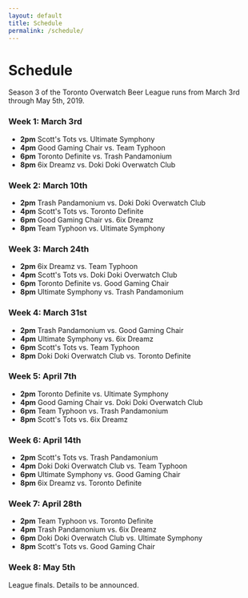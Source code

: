 ```yaml
---
layout: default
title: Schedule
permalink: /schedule/
---
```

<div class="container">
  <div class="row justify-content-center page-section-no-line">
    <div class="col-12 col-md-10 col-xl-8">
      <h1 class="text-center">Schedule</h1>
      <p>Season 3 of the Toronto Overwatch Beer League runs from March 3rd through May 5th, 2019.</p>
      <h3>Week 1: March 3rd</h3>
      <ul>
        <li><strong>2pm</strong> Scott's Tots vs. Ultimate Symphony</li>
        <li><strong>4pm</strong> Good Gaming Chair vs. Team Typhoon</li>
        <li><strong>6pm</strong> Toronto Definite vs. Trash Pandamonium</li>
        <li><strong>8pm</strong> 6ix Dreamz vs. Doki Doki Overwatch Club</li>
      </ul>
      <h3>Week 2: March 10th</h3>
      <ul>
        <li><strong>2pm</strong> Trash Pandamonium vs. Doki Doki Overwatch Club</li>
        <li><strong>4pm</strong> Scott's Tots vs. Toronto Definite</li>
        <li><strong>6pm</strong> Good Gaming Chair vs. 6ix Dreamz</li>
        <li><strong>8pm</strong> Team Typhoon vs. Ultimate Symphony</li>
      </ul>
      <h3>Week 3: March 24th</h3>
      <ul>
        <li><strong>2pm</strong> 6ix Dreamz vs. Team Typhoon</li>
        <li><strong>4pm</strong> Scott's Tots vs. Doki Doki Overwatch Club</li>
        <li><strong>6pm</strong> Toronto Definite vs. Good Gaming Chair</li>
        <li><strong>8pm</strong> Ultimate Symphony vs. Trash Pandamonium</li>
      </ul>
      <h3>Week 4: March 31st</h3>
      <ul>
        <li><strong>2pm</strong> Trash Pandamonium vs. Good Gaming Chair</li>
        <li><strong>4pm</strong> Ultimate Symphony vs. 6ix Dreamz</li>
        <li><strong>6pm</strong> Scott's Tots vs. Team Typhoon</li>
        <li><strong>8pm</strong> Doki Doki Overwatch Club vs. Toronto Definite</li>
      </ul>
      <h3>Week 5: April 7th</h3>
      <ul>
        <li><strong>2pm</strong> Toronto Definite vs. Ultimate Symphony</li>
        <li><strong>4pm</strong> Good Gaming Chair vs. Doki Doki Overwatch Club</li>
        <li><strong>6pm</strong> Team Typhoon vs. Trash Pandamonium</li>
        <li><strong>8pm</strong> Scott's Tots vs. 6ix Dreamz</li>
      </ul>
      <h3>Week 6: April 14th</h3>
      <ul>
        <li><strong>2pm</strong> Scott's Tots vs. Trash Pandamonium</li>
        <li><strong>4pm</strong> Doki Doki Overwatch Club vs. Team Typhoon</li>
        <li><strong>6pm</strong> Ultimate Symphony vs. Good Gaming Chair</li>
        <li><strong>8pm</strong> 6ix Dreamz vs. Toronto Definite</li>
      </ul>
      <h3>Week 7: April 28th</h3>
      <ul>
        <li><strong>2pm</strong> Team Typhoon vs. Toronto Definite</li>
        <li><strong>4pm</strong> Trash Pandamonium vs. 6ix Dreamz</li>
        <li><strong>6pm</strong> Doki Doki Overwatch Club vs. Ultimate Symphony</li>
        <li><strong>8pm</strong> Scott's Tots vs. Good Gaming Chair</li>
      </ul>
      <h3>Week 8: May 5th</h3>
      <p>League finals. Details to be announced.</p>
    </div>
  </div>
</div>
